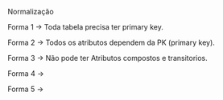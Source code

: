 

Normalização

Forma 1 -> Toda tabela precisa ter primary key.

Forma 2 -> Todos os atributos dependem da PK (primary key).

Forma 3 -> Não pode ter Atributos compostos e transitorios.

Forma 4 ->  

Forma 5 -> 
